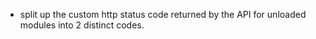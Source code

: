 - split up the custom http status code returned by the API for unloaded modules into 2 distinct codes.
